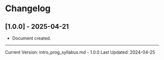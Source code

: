 # Changelog

## [1.0.0] - 2025-04-21

- Document created.

---
Current Version: intro_prog_syllabus.md - 1.0.0
Last Updated: 2024-04-25
